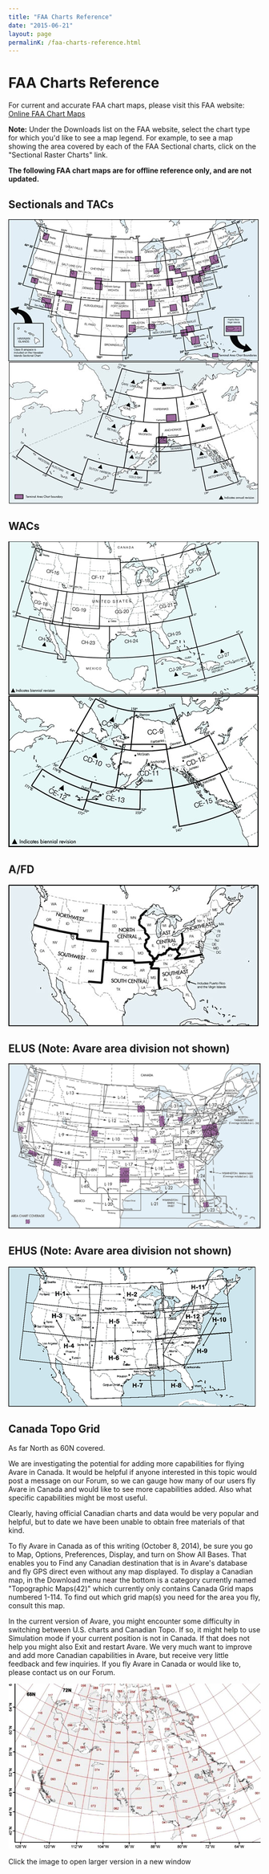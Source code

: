 ```yaml
---
title: "FAA Charts Reference"
date: "2015-06-21"
layout: page
permalinK: /faa-charts-reference.html
---
```


# FAA Charts Reference

For current and accurate FAA chart maps, please visit this FAA
website: [Online FAA Chart Maps](http://www.faa.gov/air_traffic/flight_info/aeronav/digital_products/ "FAA Chart Maps")

**Note:** Under the Downloads list on the FAA website, select the
chart type for which you'd like to see a map legend. For example, to
see a map showing the area covered by each of the FAA Sectional
charts, click on the "Sectional Raster Charts" link.

**The following FAA chart maps are for offline reference only, and are
not updated.**

## Sectionals and TACs

![](/images/FAA_Sect.jpg)

## WACs

![](/images/FAA_WAC_index.jpg)

## A/FD

![](/images/AFD_Index.jpg)

## ELUS (Note: Avare area division not shown)

![](/images/Low_Index_US.jpg)

## EHUS (Note: Avare area division not shown)

![](/images/High_Index_US_new.webp)

## Canada Topo Grid

As far North as 60N covered.

We are investigating the potential for adding more capabilities for flying Avare in Canada. It would be helpful if anyone interested in this topic would post a message on our Forum, so we can gauge how many of our users fly Avare in Canada and would like to see more capabilities added. Also what specific capabilities might be most useful.

Clearly, having official Canadian charts and data would be very popular and helpful, but to date we have been unable to obtain free materials of that kind.

To fly Avare in Canada as of this writing (October 8, 2014), be sure you go to Map, Options, Preferences, Display, and turn on Show All Bases. That enables you to Find any Canadian destination that is in Avare's database and fly GPS direct even without any map displayed. To display a Canadian map, in the Download menu near the bottom is a category currently named "Topographic Maps(42)" which currently only contains Canada Grid maps numbered 1-114. To find out which grid map(s) you need for the area you fly, consult this map.

In the current version of Avare, you might encounter some difficulty in switching between U.S. charts and Canadian Topo. If so, it might help to use Simulation mode if your current position is not in Canada. If that does not help you might also Exit and restart Avare. We very much want to improve and add more Canadian capabilities in Avare, but receive very little feedback and few inquiries. If you fly Avare in Canada or would like to, please contact us on our Forum.

[![Grid of Canadian Aviation Maps](/images/canada_grid.jpg)](https://i1.wp.com/mamba.dreamhosters.com/new/canada_grid.jpg)

Click the image to open larger version in a new window
